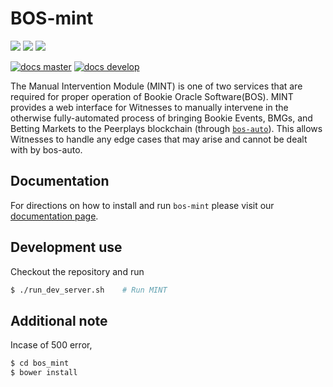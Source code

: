 # BOS-mint

![](https://img.shields.io/pypi/v/bos-mint.svg?style=for-the-badge)
![](https://img.shields.io/github/downloads/pbsa/bos-mint/total.svg?style=for-the-badge)
![](https://img.shields.io/pypi/pyversions/bos-mint.svg?style=for-the-badge)

[![docs master](https://readthedocs.org/projects/bos-mint/badge/?version=latest)](http://bos-mint.rtfd.io/en/latest/)
[![docs develop](https://readthedocs.org/projects/bos-mint/badge/?version=develop)](http://bos-mint.rtfd.io/en/develop/)

The Manual Intervention Module (MINT) is one of two services that are required for proper operation of Bookie Oracle Software(BOS). MINT provides a web interface for Witnesses to manually intervene in the otherwise fully-automated process of bringing Bookie Events, BMGs, and Betting Markets to the Peerplays blockchain (through [`bos-auto`](https://github.com/PBSA/bos-auto)). This allows Witnesses to handle any edge cases that may arise and cannot be dealt with by bos-auto.

## Documentation
For directions on how to install and run `bos-mint` please visit our [documentation page](https://www.peerplays.tech/bookie-oracle-suite-bos/introduction-to-mint).

## Development use
Checkout the repository and run

```bash
$ ./run_dev_server.sh    # Run MINT
```

## Additional note
Incase of 500 error, 

```bash
$ cd bos_mint
$ bower install
```
